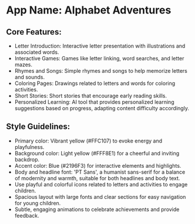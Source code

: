 # **App Name**: Alphabet Adventures

## Core Features:

- Letter Introduction: Interactive letter presentation with illustrations and associated words.
- Interactive Games: Games like letter linking, word searches, and letter mazes.
- Rhymes and Songs: Simple rhymes and songs to help memorize letters and sounds.
- Coloring Pages: Drawings related to letters and words for coloring activities.
- Short Stories: Short stories that encourage early reading skills.
- Personalized Learning: AI tool that provides personalized learning suggestions based on progress, adapting content difficulty accordingly.

## Style Guidelines:

- Primary color: Vibrant yellow (#FFC107) to evoke energy and playfulness.
- Background color: Light yellow (#FFF8E1) for a cheerful and inviting backdrop.
- Accent color: Blue (#2196F3) for interactive elements and highlights.
- Body and headline font: 'PT Sans', a humanist sans-serif for a balance of modernity and warmth, suitable for both headlines and body text.
- Use playful and colorful icons related to letters and activities to engage children.
- Spacious layout with large fonts and clear sections for easy navigation for young children.
- Subtle, engaging animations to celebrate achievements and provide feedback.